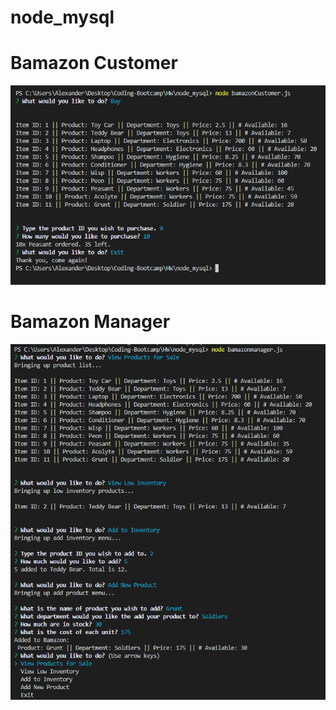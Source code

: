 # node_mysql

<h1>Bamazon Customer</h1>
<img src="examples/ex1.PNG" alt="customer example">

<h1>Bamazon Manager</h1>
<img src="examples/ex2.PNG" alt="manager example">